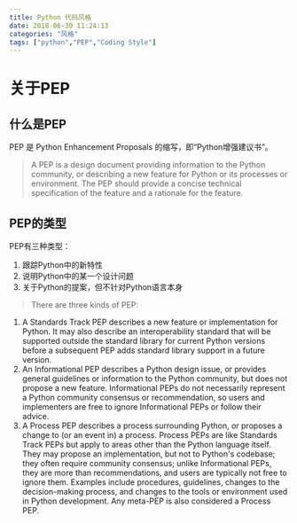 ```yaml
---
title: Python 代码风格
date: 2018-06-30 11:24:13
categories: "风格"
tags: ["python","PEP","Coding Style"]
---
```

# 关于PEP #
## 什么是PEP ##

PEP 是 Python Enhancement Proposals 的缩写，即“Python增强建议书”。
> A PEP is a design document providing information to the Python community, or describing a new feature for Python or its processes or environment. The PEP should provide a concise technical specification of the feature and a rationale for the feature.

## PEP的类型 ##
PEP有三种类型：
1. 跟踪Python中的新特性
2. 说明Python中的某一个设计问题
3. 关于Python的提案，但不针对Python语言本身

> There are three kinds of PEP:
1. A Standards Track PEP describes a new feature or implementation for Python. It may also describe an interoperability standard that will be supported outside the standard library for current Python versions before a subsequent PEP adds standard library support in a future version.
2. An Informational PEP describes a Python design issue, or provides general guidelines or information to the Python community, but does not propose a new feature. Informational PEPs do not necessarily represent a Python community consensus or recommendation, so users and implementers are free to ignore Informational PEPs or follow their advice.
3. A Process PEP describes a process surrounding Python, or proposes a change to (or an event in) a process. Process PEPs are like Standards Track PEPs but apply to areas other than the Python language itself. They may propose an implementation, but not to Python's codebase; they often require community consensus; unlike Informational PEPs, they are more than recommendations, and users are typically not free to ignore them. Examples include procedures, guidelines, changes to the decision-making process, and changes to the tools or environment used in Python development. Any meta-PEP is also considered a Process PEP.
